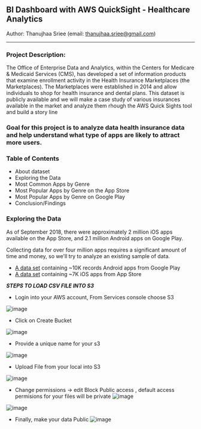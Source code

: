 ## BI Dashboard with AWS QuickSight - Healthcare Analytics
Author: Thanujhaa Sriee (email: thanujhaa.sriee@gmail.com)
<hr height: 5px>

### Project Description:
The Office of Enterprise Data and Analytics, within the Centers for Medicare & Medicaid Services (CMS), has developed a set of information products that examine enrollment activity in the Health Insurance Marketplaces (the Marketplaces).  The Marketplaces were established in 2014 and allow individuals to shop for health insurance and dental plans. This dataset is publicly available and we will make a case study of various insurances available in the market and analyze them rhough the AWS Quick Sights tool and build a story line 

### Goal for this project is to analyze data health insurance data and help understand what type of apps are likely to attract more users.</span>

### Table of Contents
* About dataset
* Exploring the Data
* Most Common Apps by Genre
* Most Popular Apps by Genre on the App Store
* Most Popular Apps by Genre on Google Play
* Conclusion/Findings

### Exploring the Data
As of September 2018, there were approximately 2 million iOS apps available on the App Store, and 2.1 million Android apps on Google Play.

Collecting data for over four million apps requires a significant amount of time and money, so we'll try to analyze an existing sample of data. 

* [A data set](https://www.kaggle.com/lava18/google-play-store-apps) containing ~10K records Android apps from Google Play
* [A data set](https://www.kaggle.com/ramamet4/app-store-apple-data-set-10k-apps) containing ~7K iOS apps from App Store

***STEPS TO LOAD CSV FILE INTO S3***
* Login into your AWS account, From Services console choose S3

![image](https://user-images.githubusercontent.com/69738890/101584095-77a94800-39a2-11eb-8c55-fe8f5d2e263b.png)

* Click on Create Bucket

![image](https://user-images.githubusercontent.com/69738890/101584163-a1fb0580-39a2-11eb-99ca-1fad55dd6752.png)

* Provide a unique name for your s3

![image](https://user-images.githubusercontent.com/69738890/101584235-cce55980-39a2-11eb-9fb2-e879bff929ee.png)

* Upload File from your local into S3

![image](https://user-images.githubusercontent.com/69738890/101584298-f69e8080-39a2-11eb-91df-f18062ea0b13.png)

* Change permissions -> edit Block Public access , default access permisions for your files will be private
![image](https://user-images.githubusercontent.com/69738890/101584384-29487900-39a3-11eb-8b87-9c17275b2aa3.png)


![image](https://user-images.githubusercontent.com/69738890/101584426-411ffd00-39a3-11eb-94d0-c38e8b0eba9f.png)

* Finally, make your data Public
![image](https://user-images.githubusercontent.com/69738890/101584543-8fcd9700-39a3-11eb-9303-c9f0e15aa484.png)






